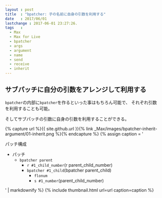 ```yaml
---
layout : post
title  : "bpatcher: 子の名前に自身の引数を利用する"
date   : 2017/06/01
lastchange : 2017-06-01 23:27:26.
tags   :
  - Max
  - Max for Live
  - bpatcher
  - args
  - argument
  - name
  - send
  - receive
  - inherit
---
```


## サブパッチに自分の引数をアレンジして利用する

`bpatcher`の内部に`bpatcher`を作るといった事はもちろん可能で、
それぞれ引数を利用することも可能。

そしてサブパッチの引数に自身の引数を利用することができる。

{% capture url %}{{ site.github.url }}{% link _Max/images/bpatcher-inherit-argument/01-inherit.png %}{% endcapture %}
{% assign caption = '

パッチ構成

* パッチ
    * `bpatcher parent`
        * `r #1_child_number`(r parent_child_number)
        * `bpatcher #1_child`(bpatcher parent_child)
            * `flonum`
            * `s #1_number`(parent_child_number)

' | markdownify %}
{% include thumbnail.html url=url caption=caption %}
